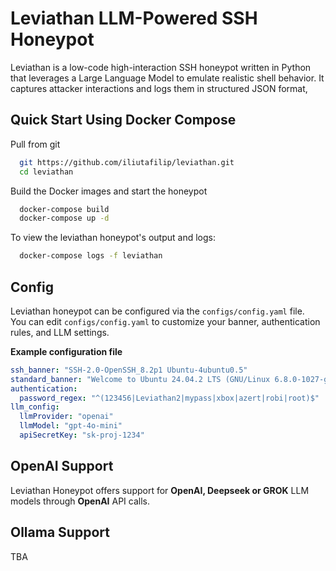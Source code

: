 # Leviathan LLM-Powered SSH Honeypot                                              

Leviathan is a low-code high-interaction SSH honeypot written in Python that leverages a Large Language Model to emulate realistic shell behavior. It captures attacker interactions and logs them in structured JSON format,

## Quick Start Using Docker Compose

Pull from git

```bash
  git https://github.com/iliutafilip/leviathan.git
  cd leviathan
```

Build the Docker images and start the honeypot

```bash
  docker-compose build
  docker-compose up -d
```
To view the leviathan honeypot's output and logs:
```bash
  docker-compose logs -f leviathan
```

## Config

Leviathan honeypot can be configured via the `configs/config.yaml` file.  
You can edit `configs/config.yaml` to customize your banner, authentication rules, and LLM settings.

**Example configuration file**

```yaml
ssh_banner: "SSH-2.0-OpenSSH_8.2p1 Ubuntu-4ubuntu0.5"
standard_banner: "Welcome to Ubuntu 24.04.2 LTS (GNU/Linux 6.8.0-1027-generic x86_64)\r\n* Documentation:  https://help.ubuntu.com\r\n* Management:     https://landscape.canonical.com\r\n* Support:        https://ubuntu.com/pro\r\n"
authentication:
  password_regex: "^(123456|Leviathan2|mypass|xbox|azert|robi|root)$"
llm_config:
  llmProvider: "openai"
  llmModel: "gpt-4o-mini"
  apiSecretKey: "sk-proj-1234"
```

## OpenAI Support

Leviathan Honeypot offers support for **OpenAI, Deepseek or GROK** LLM models through **OpenAI** API calls.

## Ollama Support

TBA
